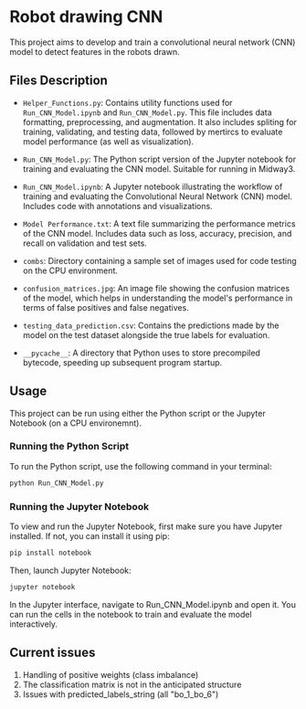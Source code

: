 # Robot drawing CNN
This project aims to develop and train a convolutional neural network (CNN) model to detect features in the robots drawn. 


## Files Description
- `Helper_Functions.py`: Contains utility functions used for 
`Run_CNN_Model.ipynb` and `Run_CNN_Model.py`. This file includes data formatting, preprocessing, and augmentation. It also includes spliting for training, validating, and testing data, followed by mertircs to evaluate model performance (as well as visualization). 

- `Run_CNN_Model.py`: The Python script version of the Jupyter notebook for training and evaluating the CNN model. Suitable for running in Midway3. 

- `Run_CNN_Model.ipynb`: A Jupyter notebook illustrating the workflow of training and evaluating the Convolutional Neural Network (CNN) model. Includes code with annotations and visualizations.

- `Model Performance.txt`: A text file summarizing the performance metrics of the CNN model. Includes data such as loss, accuracy, precision, and recall on validation and test sets.

- `combs`: Directory containing a sample set of images used for code testing on the CPU environment. 

- `confusion_matrices.jpg`: An image file showing the confusion matrices of the model, which helps in understanding the model's performance in terms of false positives and false negatives.

- `testing_data_prediction.csv`: Contains the predictions made by the model on the test dataset alongside the true labels for evaluation.

- `__pycache__`: A directory that Python uses to store precompiled bytecode, speeding up subsequent program startup.


## Usage
This project can be run using either the Python script or the Jupyter Notebook (on a CPU environemnt).

### Running the Python Script

To run the Python script, use the following command in your terminal:

```bash
python Run_CNN_Model.py
```

### Running the Jupyter Notebook
To view and run the Jupyter Notebook, first make sure you have Jupyter installed. If not, you can install it using pip:

```bash
pip install notebook
```

Then, launch Jupyter Notebook:
```bash
jupyter notebook
```

In the Jupyter interface, navigate to Run_CNN_Model.ipynb and open it. You can run the cells in the notebook to train and evaluate the model interactively.


## Current issues
1. Handling of positive weights (class imbalance)
2. The classification matrix is not in the anticipated structure
3. Issues with predicted_labels_string (all "bo_1_bo_6")



